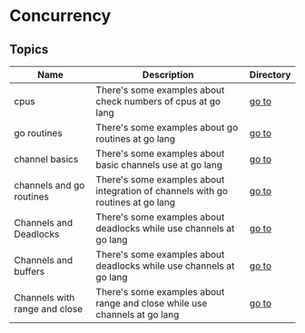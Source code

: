 # Concurrency

## Topics

| Name                          | Description                                                                     | Directory              |
| ----------------------------- | ------------------------------------------------------------------------------- | ---------------------- |
| cpus                          | There's some examples about check numbers of cpus at go lang                    | [go to](cpus)          |
| go routines                   | There's some examples about go routines at go lang                              | [go to](go-routines)   |
| channel basics                | There's some examples about basic channels use at go lang                       | [go to](channel-basic) |
| channels and go routines      | There's some examples about integration of channels with go routines at go lang | [go to](channel-go)    |
| Channels and Deadlocks        | There's some examples about deadlocks while use channels at go lang             | [go to](deadlocks)     |
| Channels and buffers          | There's some examples about deadlocks while use channels at go lang             | [go to](buffer)        |
| Channels with range and close | There's some examples about range and close while use channels at go lang       | [go to](range-close)   |
